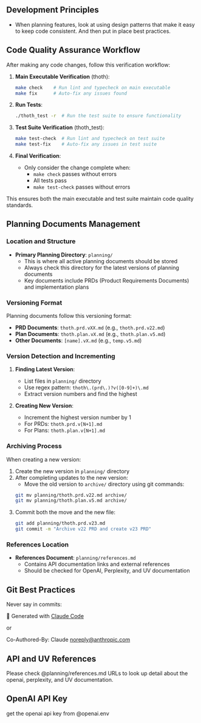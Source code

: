 ## Development Principles
- When planning features, look at using design patterns that make it easy to keep code consistent. And then put in place best practices.

## Code Quality Assurance Workflow

After making any code changes, follow this verification workflow:

1. **Main Executable Verification** (thoth):
   ```bash
   make check    # Run lint and typecheck on main executable
   make fix      # Auto-fix any issues found
   ```

2. **Run Tests**:
   ```bash
   ./thoth_test -r  # Run the test suite to ensure functionality
   ```

3. **Test Suite Verification** (thoth_test):
   ```bash
   make test-check  # Run lint and typecheck on test suite
   make test-fix    # Auto-fix any issues in test suite
   ```

4. **Final Verification**:
   - Only consider the change complete when:
     - `make check` passes without errors
     - All tests pass
     - `make test-check` passes without errors

This ensures both the main executable and test suite maintain code quality standards.

## Planning Documents Management

### Location and Structure
- **Primary Planning Directory**: `planning/`
  - This is where all active planning documents should be stored
  - Always check this directory for the latest versions of planning documents
  - Key documents include PRDs (Product Requirements Documents) and implementation plans

### Versioning Format
Planning documents follow this versioning format:
- **PRD Documents**: `thoth.prd.vXX.md` (e.g., `thoth.prd.v22.md`)
- **Plan Documents**: `thoth.plan.vX.md` (e.g., `thoth.plan.v5.md`)
- **Other Documents**: `[name].vX.md` (e.g., `temp.v5.md`)

### Version Detection and Incrementing
1. **Finding Latest Version**: 
   - List files in `planning/` directory
   - Use regex pattern: `thoth\.(prd\.)?v([0-9]+)\.md`
   - Extract version numbers and find the highest
   
2. **Creating New Version**:
   - Increment the highest version number by 1
   - For PRDs: `thoth.prd.v[N+1].md`
   - For Plans: `thoth.plan.v[N+1].md`

### Archiving Process
When creating a new version:
1. Create the new version in `planning/` directory
2. After completing updates to the new version:
   - Move the old version to `archive/` directory using git commands:
   ```bash
   git mv planning/thoth.prd.v22.md archive/
   git mv planning/thoth.plan.v5.md archive/
   ```
3. Commit both the move and the new file:
   ```bash
   git add planning/thoth.prd.v23.md
   git commit -m "Archive v22 PRD and create v23 PRD"
   ```

### References Location
- **References Document**: `planning/references.md`
  - Contains API documentation links and external references
  - Should be checked for OpenAI, Perplexity, and UV documentation

## Git Best Practices

Never say in commits:

 🤖 Generated with [Claude Code](https://claude.ai/code)          

 or 

   Co-Authored-By: Claude <noreply@anthropic.com>

## API and UV References
Please check @planning/references.md URLs to look up detail about the openai, perplexity, and UV documentation.

## OpenAI API Key
get the openai api key from @openai.env